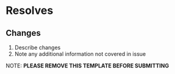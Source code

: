 # Resolves <ISSUE>

## Changes

1. Describe changes
2. Note any additional information not covered in issue

NOTE: **PLEASE REMOVE THIS TEMPLATE BEFORE SUBMITTING**
